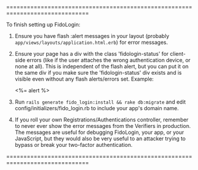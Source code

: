 ==============================================================================

To finish setting up FidoLogin:

1. Ensure you have flash :alert messages in your layout (probably
   `app/views/layouts/application.html.erb`) for error messages.

2. Ensure your page has a div with the class 'fidologin-status' for
   client-side errors (like if the user attaches the wrong authentication
   device, or none at all). This is independent of the flash alert, but you
   can put it on the same div if you make sure the 'fidologin-status' div
   exists and is visible even without any flash alerts/errors set. Example:

    <div class="alert fidologin-status"><%= alert %></div>

2. Run `rails generate fido_login:install && rake db:migrate` and edit
   config/initializers/fido_login.rb to include your app's domain name.

3. If you roll your own Registrations/Authentications controller, remember to
   never ever show the error messages from the Verifiers in production. The
   messages are useful for debugging FidoLogin, your app, or your JavaScript,
   but they would also be very useful to an attacker trying to bypass or break
   your two-factor authentication.

==============================================================================
